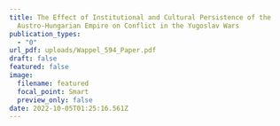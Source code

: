```yaml
---
title: The Effect of Institutional and Cultural Persistence of the
  Austro-Hungarian Empire on Conflict in the Yugoslav Wars
publication_types:
  - "0"
url_pdf: uploads/Wappel_594_Paper.pdf
draft: false
featured: false
image:
  filename: featured
  focal_point: Smart
  preview_only: false
date: 2022-10-05T01:25:16.561Z
---
```

